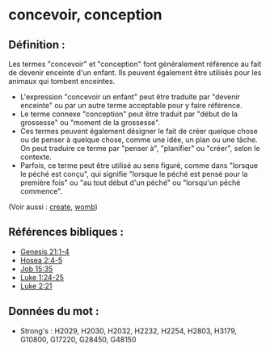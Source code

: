 # concevoir, conception

## Définition :

Les termes "concevoir" et "conception" font généralement référence au fait de devenir enceinte d'un enfant. Ils peuvent également être utilisés pour les animaux qui tombent enceintes.

* L'expression "concevoir un enfant" peut être traduite par "devenir enceinte" ou par un autre terme acceptable pour y faire référence.
* Le terme connexe "conception" peut être traduit par "début de la grossesse" ou "moment de la grossesse".
* Ces termes peuvent également désigner le fait de créer quelque chose ou de penser à quelque chose, comme une idée, un plan ou une tâche. On peut traduire ce terme par "penser à", "planifier" ou "créer", selon le contexte.
* Parfois, ce terme peut être utilisé au sens figuré, comme dans "lorsque le péché est conçu", qui signifie "lorsque le péché est pensé pour la première fois" ou "au tout début d'un péché" ou "lorsqu'un péché commence".

(Voir aussi : [create](../other/creation.md), [womb](../other/womb.md))

## Références bibliques :

* [Genesis 21:1-4](rc://en/tn/help/gen/21/01)
* [Hosea 2:4-5](rc://en/tn/help/hos/02/04)
* [Job 15:35](rc://en/tn/help/job/15/35)
* [Luke 1:24-25](rc://en/tn/help/luk/01/24)
* [Luke 2:21](rc://en/tn/help/luk/02/21)

## Données du mot :

* Strong's : H2029, H2030, H2032, H2232, H2254, H2803, H3179, G10800, G17220, G28450, G48150
